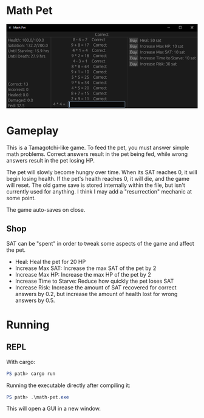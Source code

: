 # Math Pet

![Sample](./docs/math_pet.png)

# Gameplay

This is a Tamagotchi-like game. To feed the pet, you must answer simple math problems. Correct answers result in the pet being fed, while wrong answers result in the pet losing HP.

The pet will slowly become hungry over time. When its SAT reaches 0, it will begin losing health. If the pet's health reaches 0, it will die, and the game will reset. The old game save is stored internally within the file, but isn't currently used for anything. I think I may add a "resurrection" mechanic at some point.

The game auto-saves on close.

## Shop

SAT can be "spent" in order to tweak some aspects of the game and affect the pet.

- Heal: Heal the pet for 20 HP
- Increase Max SAT: Increase the max SAT of the pet by 2
- Increase Max HP: Increase the max HP of the pet by 2
- Increase Time to Starve: Reduce how quickly the pet loses SAT
- Increase Risk: Increase the amount of SAT recovered for correct answers by 0.2, but increase the amount of health lost for wrong answers by 0.5.


# Running

## REPL

With cargo:

```powershell
PS path> cargo run
```

Running the executable directly after compiling it:

```powershell
PS path> .\math-pet.exe
```

This will open a GUI in a new window.
